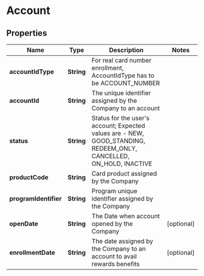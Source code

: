 

# Account

## Properties

Name | Type | Description | Notes
------------ | ------------- | ------------- | -------------
**accountIdType** | **String** | For real card number enrollment, AccountIdType has to be ACCOUNT_NUMBER | 
**accountId** | **String** | The unique identifier assigned by the Company to an account | 
**status** | **String** | Status for the user&#39;s account; Expected values are - NEW, GOOD_STANDING, REDEEM_ONLY, CANCELLED, ON_HOLD, INACTIVE | 
**productCode** | **String** | Card product assigned by the Company | 
**programIdentifier** | **String** | Program unique identifier assigned by the Company | 
**openDate** | **String** | The Date when account opened by the Company |  [optional]
**enrollmentDate** | **String** | The date assigned by the Company to an account to avail rewards benefits |  [optional]



